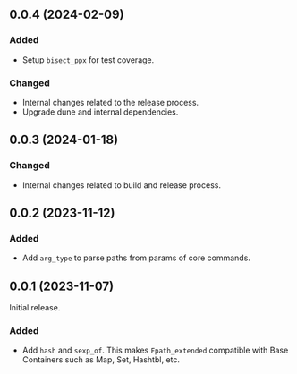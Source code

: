 ## 0.0.4 (2024-02-09)

### Added

- Setup `bisect_ppx` for test coverage.

### Changed

- Internal changes related to the release process.
- Upgrade dune and internal dependencies.

## 0.0.3 (2024-01-18)

### Changed

- Internal changes related to build and release process.

## 0.0.2 (2023-11-12)

### Added

- Add `arg_type` to parse paths from params of core commands.

## 0.0.1 (2023-11-07)

Initial release.

### Added

- Add `hash` and `sexp_of`. This makes `Fpath_extended` compatible with Base
  Containers such as Map, Set, Hashtbl, etc.
